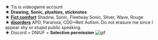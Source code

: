 ★ Tis is videogame account
\
★ **Drawing, Sonic, plushies, sticknotes**
\
★ [**Fict comfort**](!) Shadow, Sonic, Fleetway Sonic, Silver, Wave, Rouge
\
★ [**disorders**](!) APD, Paranoia, CDD+Rett Autism. Do not erasure me since I appear shy or stupid public speaking.
\
★ Discord = DNIUF = **Selective permission**
![gif](https://media.discordapp.net/attachments/1122897478774161441/1230927327337123910/ezgif.com-animated-gif-maker.gif?ex=66351968&is=6622a468&hm=22308fac012d7424ffe6d36d0da56109b24cf91f0e89108b30b84c46e53c8f79&)